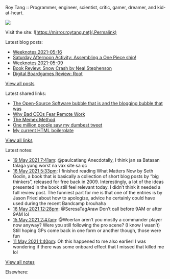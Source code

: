 Roy Tang :: Programmer, engineer, scientist, critic, gamer, dreamer, and kid-at-heart.

![](https://roytang.net/img/profile.jpg)

Visit the site: ![https://mirror.roytang.net](.Permalink)

Latest blog posts:
    

- [Weeknotes 2021-05-16](https://mirror.roytang.net/2021/05/weeknotes-2021-05-16/)
- [Saturday Afternoon Activity: Assembling a One Piece ship!](https://mirror.roytang.net/2021/05/saturday-afternoon-activity-assembling-a-one-piece-ship/)
- [Weeknotes 2021-05-09](https://mirror.roytang.net/2021/05/weeknotes-2021-05-09/)
- [Book Review: Snow Crash by Neal Stephenson](https://mirror.roytang.net/2021/05/book-review-snow-crash-by-neal-stephenson/)
- [Digital Boardgames Review: Root](https://mirror.roytang.net/2021/05/digital-boardgames-review-root/)

[View all posts](https://mirror.roytang.net/blog)

Latest shared links:
    

- [The Open-Source Software bubble that is and the blogging bubble that was](https://mirror.roytang.net/2021/05/the-open-source-software-bubble-that-is-and-the-blogging-bubble-that-was/)
- [Why Bad CEOs Fear Remote Work](https://mirror.roytang.net/2021/05/why-bad-ceos-fear-remote-work/)
- [The Memex Method](https://mirror.roytang.net/2021/05/the-memex-method/)
- [One million people saw my dumbest tweet](https://mirror.roytang.net/2021/05/one-million-people-saw-my-dumbest-tweet/)
- [My current HTML boilerplate](https://mirror.roytang.net/2021/05/my-current-html-boilerplate/)

[View all links](https://mirror.roytang.net/links)

Latest notes:
    

- [19 May 2021 7:41am](https://mirror.roytang.net/2021/05/1394921108898422786/): @paulcatiang Anecdotally, I think jan sa Batasan talaga yung worst na vax site sa qc
- [16 May 2021 5:33pm](https://mirror.roytang.net/2021/05/c72ceb2e3748ccd8611baab1cbfdfe74/): I finished reading What Matters Now by Seth Godin, a book that is basically a collection of short blog posts by &ldquo;big thinkers&rdquo;, released for free back in 2009. Interestingly, a lot of the ideas presented in the book still feel relevant today. I didn&rsquo;t think it needed a full review post.
The funniest part for me is that one of the entries is by Jason Fried about how to apologize, advice he certainly could have used during the recent Bandcamp brouhaha
- [16 May 2021 12:28pm](https://mirror.roytang.net/2021/05/1393906113825837058/): @SeresaTagAraw Don&rsquo;t call before 9AM or after 9AM lol
- [15 May 2021 2:47am](https://mirror.roytang.net/2021/05/1393397698439520259/): @Woerlan aren&rsquo;t you mostly a commander player now anyway? Were you still following the pro scene? (I know I wasn&rsquo;t)
Still hoping GPs come back in one form or another though, those were fun
- [11 May 2021 1:40pm](https://mirror.roytang.net/2021/05/gxq7jq3/): Oh this happened to me also earlier! I was wondering if there was some onboard effect that I missed that killed me lol

[View all notes](https://mirror.roytang.net/notes)

Elsewhere:
